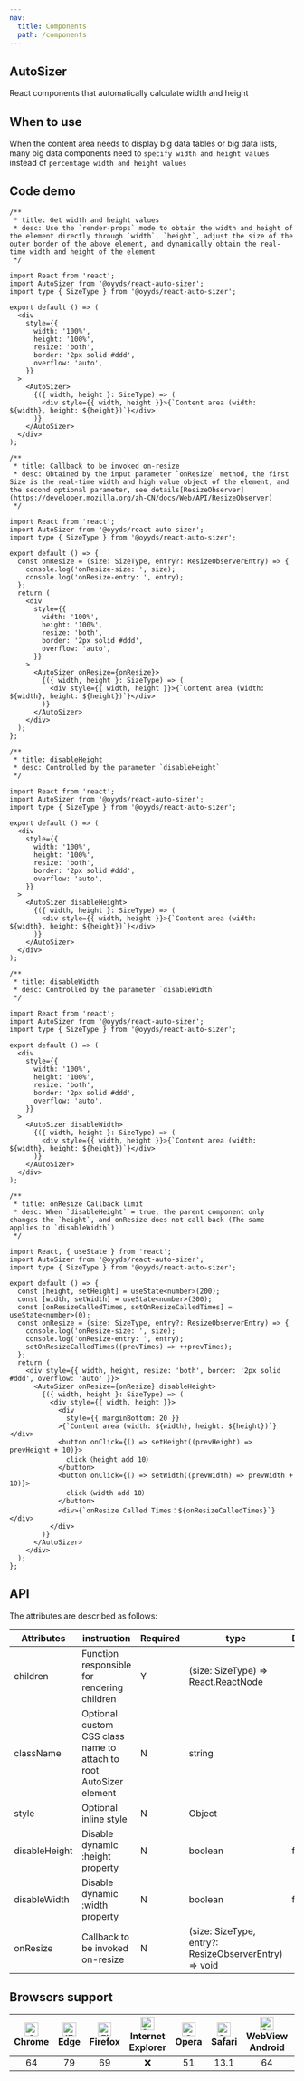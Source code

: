 ```yaml
---
nav:
  title: Components
  path: /components
---
```


## AutoSizer

React components that automatically calculate width and height

## When to use

When the content area needs to display big data tables or big data lists, many big data components need to `specify width and height values` instead of `percentage width and height values`

## Code demo

```tsx
/**
 * title: Get width and height values
 * desc: Use the `render-props` mode to obtain the width and height of the element directly through `width`, `height`, adjust the size of the outer border of the above element, and dynamically obtain the real-time width and height of the element
 */

import React from 'react';
import AutoSizer from '@oyyds/react-auto-sizer';
import type { SizeType } from '@oyyds/react-auto-sizer';

export default () => (
  <div
    style={{
      width: '100%',
      height: '100%',
      resize: 'both',
      border: '2px solid #ddd',
      overflow: 'auto',
    }}
  >
    <AutoSizer>
      {({ width, height }: SizeType) => (
        <div style={{ width, height }}>{`Content area (width: ${width}, height: ${height})`}</div>
      )}
    </AutoSizer>
  </div>
);
```

```tsx
/**
 * title: Callback to be invoked on-resize
 * desc: Obtained by the input parameter `onResize` method, the first Size is the real-time width and high value object of the element, and the second optional parameter, see details[ResizeObserver](https://developer.mozilla.org/zh-CN/docs/Web/API/ResizeObserver)
 */

import React from 'react';
import AutoSizer from '@oyyds/react-auto-sizer';
import type { SizeType } from '@oyyds/react-auto-sizer';

export default () => {
  const onResize = (size: SizeType, entry?: ResizeObserverEntry) => {
    console.log('onResize-size: ', size);
    console.log('onResize-entry: ', entry);
  };
  return (
    <div
      style={{
        width: '100%',
        height: '100%',
        resize: 'both',
        border: '2px solid #ddd',
        overflow: 'auto',
      }}
    >
      <AutoSizer onResize={onResize}>
        {({ width, height }: SizeType) => (
          <div style={{ width, height }}>{`Content area (width: ${width}, height: ${height})`}</div>
        )}
      </AutoSizer>
    </div>
  );
};
```

```tsx
/**
 * title: disableHeight
 * desc: Controlled by the parameter `disableHeight`
 */

import React from 'react';
import AutoSizer from '@oyyds/react-auto-sizer';
import type { SizeType } from '@oyyds/react-auto-sizer';

export default () => (
  <div
    style={{
      width: '100%',
      height: '100%',
      resize: 'both',
      border: '2px solid #ddd',
      overflow: 'auto',
    }}
  >
    <AutoSizer disableHeight>
      {({ width, height }: SizeType) => (
        <div style={{ width, height }}>{`Content area (width: ${width}, height: ${height})`}</div>
      )}
    </AutoSizer>
  </div>
);
```

```tsx
/**
 * title: disableWidth
 * desc: Controlled by the parameter `disableWidth`
 */

import React from 'react';
import AutoSizer from '@oyyds/react-auto-sizer';
import type { SizeType } from '@oyyds/react-auto-sizer';

export default () => (
  <div
    style={{
      width: '100%',
      height: '100%',
      resize: 'both',
      border: '2px solid #ddd',
      overflow: 'auto',
    }}
  >
    <AutoSizer disableWidth>
      {({ width, height }: SizeType) => (
        <div style={{ width, height }}>{`Content area (width: ${width}, height: ${height})`}</div>
      )}
    </AutoSizer>
  </div>
);
```

```tsx
/**
 * title: onResize Callback limit
 * desc: When `disableHeight` = true, the parent component only changes the `height`, and onResize does not call back (The same applies to `disableWidth`)
 */

import React, { useState } from 'react';
import AutoSizer from '@oyyds/react-auto-sizer';
import type { SizeType } from '@oyyds/react-auto-sizer';

export default () => {
  const [height, setHeight] = useState<number>(200);
  const [width, setWidth] = useState<number>(300);
  const [onResizeCalledTimes, setOnResizeCalledTimes] = useState<number>(0);
  const onResize = (size: SizeType, entry?: ResizeObserverEntry) => {
    console.log('onResize-size: ', size);
    console.log('onResize-entry: ', entry);
    setOnResizeCalledTimes((prevTimes) => ++prevTimes);
  };
  return (
    <div style={{ width, height, resize: 'both', border: '2px solid #ddd', overflow: 'auto' }}>
      <AutoSizer onResize={onResize} disableHeight>
        {({ width, height }: SizeType) => (
          <div style={{ width, height }}>
            <div
              style={{ marginBottom: 20 }}
            >{`Content area (width: ${width}, height: ${height})`}</div>
            <button onClick={() => setHeight((prevHeight) => prevHeight + 10)}>
              click（height add 10）
            </button>
            <button onClick={() => setWidth((prevWidth) => prevWidth + 10)}>
              click（width add 10）
            </button>
            <div>{`onResize Called Times：${onResizeCalledTimes}`}</div>
          </div>
        )}
      </AutoSizer>
    </div>
  );
};
```

## API

The attributes are described as follows:

| Attributes | instruction | Required | type | Defaults | Version |
| --- | --- | --- | --- | --- | --- |
| children | Function responsible for rendering children | Y | (size: SizeType) => React.ReactNode |  |  |
| className | Optional custom CSS class name to attach to root AutoSizer element | N | string |  |  |
| style | Optional inline style | N | Object |  |  |
| disableHeight | Disable dynamic :height property | N | boolean | false |  |
| disableWidth | Disable dynamic :width property | N | boolean | false |  |
| onResize | Callback to be invoked on-resize | N | (size: SizeType, entry?: ResizeObserverEntry) => void |  |  |

## Browsers support

| <img src="https://raw.githubusercontent.com/niexq/picbed/main/picgo/chrome-logo.png" alt="Chrome" width="24px" height="24px" /><br/>Chrome | <img src="https://raw.githubusercontent.com/niexq/picbed/main/picgo/edge-logo.png" alt="IE / Edge" width="24px" height="24px" /><br/> Edge | <img src="https://raw.githubusercontent.com/niexq/picbed/main/picgo/firefox-logo.png" alt="Firefox" width="24px" height="24px" /><br/>Firefox | <img src="https://raw.githubusercontent.com/niexq/picbed/main/picgo/ie-logo.png" alt="Safari" width="24px" height="24px" /><br/>Internet Explorer | <img src="https://raw.githubusercontent.com/niexq/picbed/main/picgo/opera-logo.png" alt="Opera" width="24px" height="24px" /><br/>Opera | <img src="https://raw.githubusercontent.com/niexq/picbed/main/picgo/safari-logo.png" alt="Safari" width="24px" height="24px" /><br/>Safari | <img src="https://raw.githubusercontent.com/niexq/picbed/main/picgo/android-logo.png" alt="Safari" width="24px" height="24px" /><br/>WebView Android | <img src="https://raw.githubusercontent.com/niexq/picbed/main/picgo/chrome-logo.png" alt="Chrome" width="24px" height="24px" /><br/>Chrome Android | <img src="https://raw.githubusercontent.com/niexq/picbed/main/picgo/firefox-logo.png" alt="Firefox" width="24px" height="24px" /><br/>Firefox Android | <img src="https://raw.githubusercontent.com/niexq/picbed/main/picgo/opera-logo.png" alt="Opera" width="24px" height="24px" /><br/>Opera Android | <img src="https://raw.githubusercontent.com/niexq/picbed/main/picgo/safari-logo.png" alt="Safari" width="24px" height="24px" /><br/>Safari iOS | <img src="https://raw.githubusercontent.com/niexq/picbed/main/picgo/samsung-logo.png" alt="Samsung" width="24px" height="24px" /><br/>Samsung Internet |
| :-: | :-: | :-: | :-: | :-: | :-: | :-: | :-: | :-: | :-: | :-: | :-: |
| 64 | 79 | 69 | ❌ | 51 | 13.1 | 64 | 64 | 79 | 47 | 13.4 | 9.0 |

